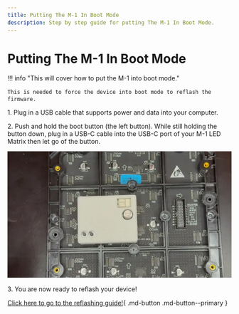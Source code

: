 ```yaml
---
title: Putting The M-1 In Boot Mode
description: Step by step guide for putting The M-1 In Boot Mode.
---
```

# Putting The M-1 In Boot Mode

!!! info "This will cover how to put the M-1 into boot mode."

    This is needed to force the device into boot mode to reflash the firmware.

1\. Plug in a USB cable that supports power and data into your computer.

2\. Push and hold the boot button (the left button). While still holding the button down, plug in a USB-C cable into the USB-C port of your M-1 LED Matrix then let go of the button.

![](../../../assets/m-1-hold-boot-webp.webp)

3\. You are now ready to reflash your device!

[Click here to go to the reflashing guide!](https://wiki.apolloautomation.com/products/m1/troubleshooting/m1-reflash/){ .md-button .md-button--primary }
